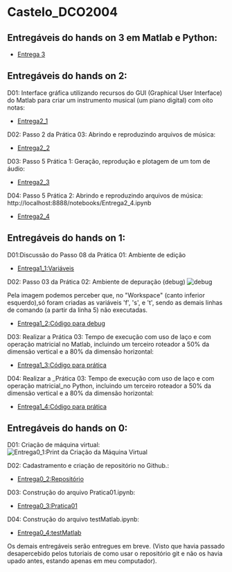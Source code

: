 # Castelo_DCO2004

## Entregáveis do hands on 3 em Matlab e Python: 
* [Entrega 3](http://localhost:8888/notebooks/Entrega%203%20(Matlab%20e%20Python).ipynb#)

## Entregáveis do hands on 2: 

D01: Interface gráfica utilizando recursos do GUI (Graphical User Interface) do Matlab para criar um instrumento musical (um piano digital) com oito notas:

* [Entrega2_1](http://localhost:8888/notebooks/Entrega2_1.ipynb)

D02: Passo 2 da Prática 03: Abrindo e reproduzindo arquivos de música:

* [Entrega2_2](http://localhost:8888/notebooks/Entrega2_2.ipynb)

D03: Passo 5 Prática 1: Geração, reprodução e plotagem de um tom de áudio:

* [Entrega2_3](http://localhost:8888/notebooks/Entrega2_3.ipynb)

D04: Passo 5 Prática 2: Abrindo e reproduzindo arquivos de música:
http://localhost:8888/notebooks/Entrega2_4.ipynb
* [Entrega2_4](http://localhost:8888/notebooks/Entrega2_4.ipynb)

## Entregáveis do hands on 1: 

D01:Discussão do Passo 08 da Prática 01: Ambiente de edição 
* [Entrega1_1:Variáveis](http://localhost:8888/notebooks/Vari%C3%A1veis.ipynb)

D02: Passo 03 da Prática 02: Ambiente de depuração (debug) 
![debug](http://oi64.tinypic.com/6jkp4z.jpg)

Pela imagem podemos perceber que, no "Workspace" (canto inferior esquerdo),só foram criadas as variáveis 'f', 's', e 't', sendo as demais linhas de comando (a partir da linha 5) não executadas.

* [Entrega1_2:Código para debug](http://localhost:8888/notebooks/Debug.ipynb)

D03: Realizar a Prática 03: Tempo de execução com uso de laço e com operação matricial no Matlab, incluindo um terceiro roteador a 50% da dimensão vertical e a 80% da dimensão horizontal:
* [Entrega1_3:Código para prática](http://localhost:8888/notebooks/Entrega1_3.ipynb)

D04: Realizar a _Prática 03: Tempo de execução com uso de laço e com operação matricial_no Python, incluindo um terceiro roteador a 50% da dimensão vertical e a 80% da dimensão horizontal:
* [Entrega1_4:Código para prática](http://localhost:8888/notebooks/Entrega1_4.ipynb)

## Entregáveis do hands on 0: 

D01: Criação de máquina virtual:
![Entrega0_1:Print da Criação da Máquina Virtual](http://oi65.tinypic.com/15q7p0i.jpg)

D02: Cadastramento e criação de repositório no Github.:
- [Entrega0_2:Repositório](https://github.com/mateuscastelobranco96/Castelo_DCO2004)

D03: Construção do arquivo Pratica01.ipynb:
- [Entrega0_3:Pratica01](http://localhost:8888/notebooks/Pratica1.ipynb)

D04: Construção do arquivo testMatlab.ipynb:

* [Entrega0_4:testMatlab](http://localhost:8888/notebooks/testeMatlab.ipynb#)

Os demais entregáveis serão entregues em breve. (Visto que havia passado desapercebido pelos tutoriais de como usar o repositório git e não os havia upado antes, estando apenas em meu computador).

